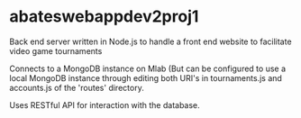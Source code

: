 # abateswebappdev2proj1
Back end server written in Node.js to handle a front end website to facilitate video game tournaments


Connects to a MongoDB instance on Mlab (But can be configured to use a local MongoDB instance through editing both URI's in tournaments.js and accounts.js of the 'routes' directory.

Uses RESTful API for interaction with the database. 
